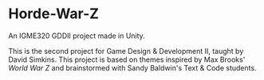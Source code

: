 # Horde-War-Z
An IGME320 GDDII project made in Unity.

This is the second project for Game Design & Development II, taught by David Simkins. This project is based on themes inspired by Max Brooks' *World War Z* and brainstormed with Sandy Baldwin's Text & Code students.

